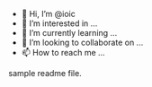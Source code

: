 - 👋 Hi, I’m @ioic
- 👀 I’m interested in ...
- 🌱 I’m currently learning ...
- 💞️ I’m looking to collaborate on ...
- 📫 How to reach me ...

<!---
ioic/ioic is a ✨ special ✨ repository because its `README.md` (this file) appears on your GitHub profile.
You can click the Preview link to take a look at your changes.
--->
sample readme file.

